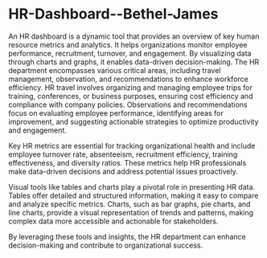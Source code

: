 # HR-Dashboard--Bethel-James
An HR dashboard is a dynamic tool that provides an overview of key human resource metrics and analytics. It helps organizations monitor employee performance, recruitment, turnover, and engagement. By visualizing data through charts and graphs, it enables data-driven decision-making.
The HR department encompasses various critical areas, including travel management, observation, and recommendations to enhance workforce efficiency. HR travel involves organizing and managing employee trips for training, conferences, or business purposes, ensuring cost efficiency and compliance with company policies. Observations and recommendations focus on evaluating employee performance, identifying areas for improvement, and suggesting actionable strategies to optimize productivity and engagement.

Key HR metrics are essential for tracking organizational health and include employee turnover rate, absenteeism, recruitment efficiency, training effectiveness, and diversity ratios. These metrics help HR professionals make data-driven decisions and address potential issues proactively.

Visual tools like tables and charts play a pivotal role in presenting HR data. Tables offer detailed and structured information, making it easy to compare and analyze specific metrics. Charts, such as bar graphs, pie charts, and line charts, provide a visual representation of trends and patterns, making complex data more accessible and actionable for stakeholders. 

By leveraging these tools and insights, the HR department can enhance decision-making and contribute to organizational success.
